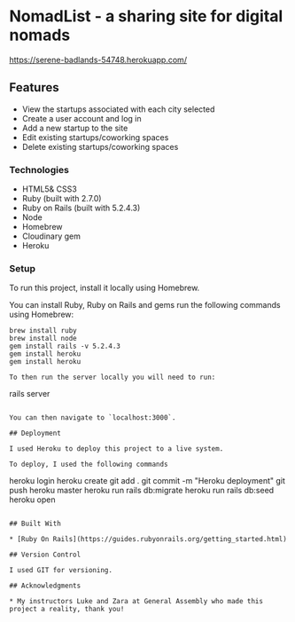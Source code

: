 # NomadList - a sharing site for digital nomads

https://serene-badlands-54748.herokuapp.com/

## Features
- View the startups associated with each city selected
- Create a user account and log in
- Add a new startup to the site
- Edit existing startups/coworking spaces
- Delete existing startups/coworking spaces

### Technologies

- HTML5& CSS3
- Ruby (built with 2.7.0)
- Ruby on Rails (built with 5.2.4.3)
- Node
- Homebrew
- Cloudinary gem
- Heroku

### Setup

To run this project, install it locally using Homebrew.

You can install Ruby, Ruby on Rails and gems run the following commands using Homebrew: 

```
brew install ruby
brew install node
gem install rails -v 5.2.4.3
gem install heroku
gem install heroku

To then run the server locally you will need to run: 

```
rails server
```

You can then navigate to `localhost:3000`. 

## Deployment

I used Heroku to deploy this project to a live system. 

To deploy, I used the following commands
```
heroku login
heroku create
git add .
git commit -m "Heroku deployment"
git push heroku master
heroku run rails db:migrate
heroku run rails db:seed
heroku open
```

## Built With

* [Ruby On Rails](https://guides.rubyonrails.org/getting_started.html)

## Version Control

I used GIT for versioning.

## Acknowledgments

* My instructors Luke and Zara at General Assembly who made this project a reality, thank you!
